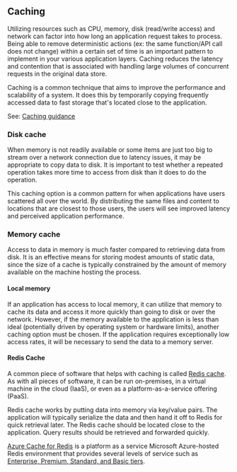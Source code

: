 ## Caching

Utilizing resources such as CPU, memory, disk (read/write access) and network can factor into how long an application request takes to process.  Being able to remove deterministic actions (ex: the same function/API call does not change) within a certain set of time is an important pattern to implement in your various application layers.  Caching reduces the latency and contention that is associated with handling large volumes of concurrent requests in the original data store.

Caching is a common technique that aims to improve the performance and scalability of a system. It does this by temporarily copying frequently accessed data to fast storage that's located close to the application.

See: [Caching guidance](https://docs.microsoft.com/azure/architecture/best-practices/caching)

### Disk cache

When memory is not readily available or some items are just too big to stream over a network connection due to latency issues, it may be appropriate to copy data to disk.  It is important to test whether a repeated operation takes more time to access from disk than it does to do the operation.

This caching option is a common pattern for when applications have users scattered all over the world.  By distributing the same files and content to locations that are closest to those users, the users will see improved latency and perceived application performance.

### Memory cache

Access to data in memory is much faster compared to retrieving data from disk. It is an effective means for storing modest amounts of static data, since the size of a cache is typically constrained by the amount of memory available on the machine hosting the process.

#### Local memory

If an application has access to local memory, it can utilize that memory to cache its data and access it more quickly than going to disk or over the network.  However, if the memory available to the application is less than ideal (potentially driven by operating system or hardware limits), another caching option must be chosen. If the application requires exceptionally low access rates, it will be necessary to send the data to a memory server.

#### Redis Cache

A common piece of software that helps with caching is called [Redis cache](https://redis.io/). As with all pieces of software, it can be run on-premises, in a virtual machine in the cloud (IaaS), or even as a platform-as-a-service offering (PaaS).

Redis cache works by putting data into memory via key/value pairs.  The application will typically serialize the data and then hand it off to Redis for quick retrieval later.  The Redis cache should be located close to the application. Query results should be retrieved and forwarded quickly.

[Azure Cache for Redis](https://docs.microsoft.com/azure/azure-cache-for-redis/cache-overview) is a platform as a service Microsoft Azure-hosted Redis environment that provides several levels of service such as [Enterprise, Premium, Standard, and Basic tiers](https://azure.microsoft.com/pricing/details/cache/).
